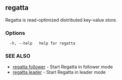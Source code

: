 ## regatta

Regatta is read-optimized distributed key-value store.

### Options

```
  -h, --help   help for regatta
```

### SEE ALSO

* [regatta follower](regatta_follower.md)	 - Start Regatta in follower mode
* [regatta leader](regatta_leader.md)	 - Start Regatta in leader mode

